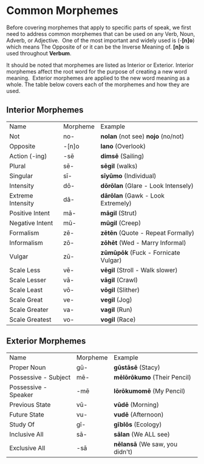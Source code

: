 # Common Morphemes

Before covering morphemes that apply to specific parts of speak, we first need to address common morphemes that can be used on any Verb, Noun, Adverb, or Adjective.&nbsp; One of the most important and widely used is (-**[n]o**) which means The Opposite of or it can be the Inverse Meaning of. **[n]o** is used throughout **Verbum**.

It should be noted that morphemes are listed as Interior or Exterior. Interior morphemes affect the root word for the purpose of creating a new word meaning.&nbsp; Exterior morphemes are applied to the new word meaning as a whole. The table below covers each of the morphemes and how they are used.

## Interior Morphemes

||||
|--- |--- |--- |
|Name|Morpheme|Example|
|Not|no-|**nolan** (not see) **nojo** (no/not)|
|Opposite|-[n]o|**lano** (Overlook)|
|Action (-ing)|-sē|**dimsē** (Sailing)|
|Plural|sē-|**sēgil** (walks)|
|Singular|sī-|**sīyūmo** (Individual)|
|Intensity|dō-|**dōrōlan** (Glare - Look Intensely)|
|Extreme Intensity|dā-|**dārōlan** (Gawk - Look Extremely)|
|Positive Intent|mā-|**māgil** (Strut)|
|Negative Intent|mū-|**mūgil** (Creep)|
|Formalism|zē-|**zētēn** (Quote - Repeat Formally)|
|Informalism|zō-|**zōhēt** (Wed - Marry Informal)|
|Vulgar|zū-|**zūmūpōk** (Fuck - Fornicate Vulgar)|
|Scale Less|vē-|**vēgil** (Stroll - Walk slower)|
|Scale Lesser|vā-|**vāgil** (Crawl)|
|Scale Least|vō-|**vōgil** (Slither)|
|Scale Great|ve-|**vegil** (Jog)|
|Scale Greater|va-|**vagil** (Run)|
|Scale Greatest|vo-|**vogil** (Race)|

## Exterior Morphemes

||||
|--- |--- |--- |
|Name|Morpheme|Example|
|Proper Noun|gū-|**gūstāsē** (Stacy)|
|Possessive - Subject|mē-|**mēlōrōkumo** (Their Pencil)|
|Possessive - Speaker|-mē|**lōrōkumomē** (My Pencil)|
|Previous State|vū-|**vūdē** (Morning)|
|Future State|vu-|**vudē** (Afternoon)|
|Study Of|gī-|**gīblōs** (Ecology)|
|Inclusive All|sā-|**sālan** (We ALL see)|
|Exclusive All|-sā|**nēlansā** (We saw, you didn't)|

